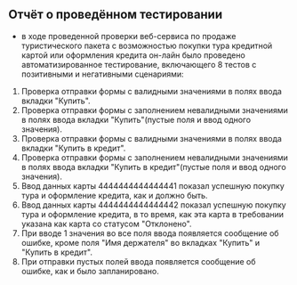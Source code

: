 ## Отчёт о проведённом тестировании
* в ходе проведенной проверки веб-сервиса по продаже туристического пакета с возможностью покупки тура кредитной картой или оформления кредита он-лайн было проведено автоматизированное тестирование, включающего 8 тестов с позитивными и негативными сценариями:
1. Проверка отправки формы с валидными значениями в полях ввода вкладки "Купить".
2. Проверка отправки формы с заполнением невалидными значениями в полях ввода вкладки "Купить"(пустые поля и ввод одного значения).
3. Проверка отправки формы с валидными значениями в полях ввода вкладки "Купить в кредит".
4. Проверка отправки формы с заполнением невалидными значениями в полях ввода вкладки "Купить в кредит"(пустые поля и ввод одного значения).
5. Ввод данных карты 4444444444444441 показал успешную покупку тура и оформление кредита, как и должно быть.
6. Ввод данных карты 4444444444444442 показал успешную покупку тура и оформление кредита, в то время, как эта карта в требовании указана как карта со статусом "Отклонено".
7. При вводе 1 значения во все поля ввода появляется сообщение об ошибке, кроме поля "Имя держателя" во вкладках "Купить" и "Купить в кредит".
8. При отправки пустых полей ввода появляется сообщение об ошибке, как и было запланировано.
